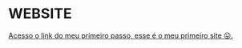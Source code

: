 # WEBSITE

<p>
  <a href="https://malihgno616.github.io/WEBSITE/#">
    Acesso o link do meu primeiro passo, esse é o meu primeiro site 😛.
  </a>
  
</p>
